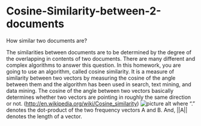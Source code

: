 # Cosine-Similarity-between-2-documents
How similar two documents are?

The similarities between documents are to be determined by the degree of the overlapping in
contents of two documents. There are many different and complex algorithms to answer this
question. In this homework, you are going to use an algorithm, called cosine similarity.
It is a measure of similarity between two vectors by measuring the cosine of the angle between them
and the algorithm has been used in search, text mining, and data mining. The cosine of the angle
between two vectors basically determines whether two vectors are pointing in roughly the same
direction or not. (http://en.wikipedia.org/wiki/Cosine_similarity)
![picture alt](https://www.google.com/search?q=cosine+similarity+formula&source=lnms&tbm=isch&sa=X&ved=0ahUKEwjslqu-1efZAhWOrVkKHYqVCF8Q_AUICigB&biw=1280&bih=596#imgrc=Bctf8uxmOSCOfM:)
where “.” denotes the dot-product of the two frequency vectors A and B. And, ||A|| denotes the length
of a vector.  
